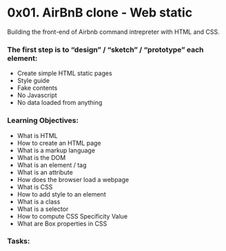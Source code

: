 # 0x01. AirBnB clone - Web static
Building the front-end of Airbnb command intrepreter with HTML and CSS.

### The first step is to “design” / “sketch” / “prototype” each element:
- Create simple HTML static pages
- Style guide
- Fake contents
- No Javascript
- No data loaded from anything

### Learning Objectives:
- What is HTML
- How to create an HTML page
- What is a markup language
- What is the DOM
- What is an element / tag
- What is an attribute
- How does the browser load a webpage
- What is CSS
- How to add style to an element
- What is a class
- What is a selector
- How to compute CSS Specificity Value
- What are Box properties in CSS

### Tasks:
